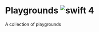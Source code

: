 # Playgrounds ![swift 4](https://camo.githubusercontent.com/0c3a8774c2eeb849d4d233a337c30cf6418ade43/68747470733a2f2f696d672e736869656c64732e696f2f62616467652f253230696e2d7377696674253230342e302d6f72616e67652e737667)

A collection of playgrounds